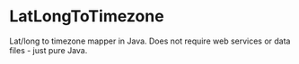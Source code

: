 # LatLongToTimezone
Lat/long to timezone mapper in Java. Does not require web services or data files - just pure Java.
